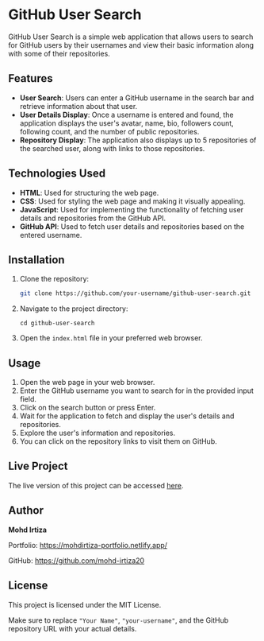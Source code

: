 # GitHub User Search

GitHub User Search is a simple web application that allows users to search for GitHub users by their usernames and view their basic information along with some of their repositories.

## Features

- **User Search**: Users can enter a GitHub username in the search bar and retrieve information about that user.
- **User Details Display**: Once a username is entered and found, the application displays the user's avatar, name, bio, followers count, following count, and the number of public repositories.
- **Repository Display**: The application also displays up to 5 repositories of the searched user, along with links to those repositories.

## Technologies Used

- **HTML**: Used for structuring the web page.
- **CSS**: Used for styling the web page and making it visually appealing.
- **JavaScript**: Used for implementing the functionality of fetching user details and repositories from the GitHub API.
- **GitHub API**: Used to fetch user details and repositories based on the entered username.

## Installation

1. Clone the repository:

   ```bash
   git clone https://github.com/your-username/github-user-search.git

2. Navigate to the project directory:
   ```
   cd github-user-search
3. Open the `index.html` file in your preferred web browser.  

## Usage
1. Open the web page in your web browser.
2. Enter the GitHub username you want to search for in the provided input field.
3. Click on the search button or press Enter.
4. Wait for the application to fetch and display the user's details and repositories.
5. Explore the user's information and repositories.
6. You can click on the repository links to visit them on GitHub.

## Live Project
The live version of this project can be accessed [here](https://mohdirtiza-github-profile-finder.netlify.app/).

## Author

**Mohd Irtiza** 

Portfolio: https://mohdirtiza-portfolio.netlify.app/ 

GitHub: https://github.com/mohd-irtiza20

## License
This project is licensed under the MIT License.

Make sure to replace `"Your Name"`, `"your-username"`, and the GitHub repository URL with your actual details.
